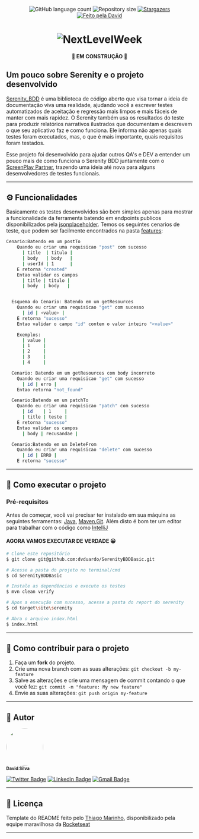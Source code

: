 
<p align="center">
  <img alt="GitHub language count" src="https://img.shields.io/github/languages/count/dvduardo/SerenityBDDBasic">

  <img alt="Repository size" src="https://img.shields.io/github/repo-size/dvduardo/SerenityBDDBasic">

   <a href="https://github.com/dvduardo/SerenityBDDBasic/stargazers">
    <img alt="Stargazers" src="https://img.shields.io/github/stars/dvduardo/SerenityBDDBasic?style=social">
  </a>

  <a href="https://rocketseat.com.br">
    <img alt="Feito pela David" src="https://img.shields.io/badge/feito%20por-David-%237519C1">
  </a>

</p>
<h1 align="center">
    <img alt="NextLevelWeek" title="#NextLevelWeek" src="./assets/banner.png" />
</h1>

<h4 align="center"> 
	🚧 EM CONSTRUÇÂO 🚧
</h4>

## Um pouco sobre Serenity e o projeto desenvolvido

[Serenity_BDD](https://serenity-bdd.github.io/theserenitybook/latest/index.html#) é uma biblioteca de código aberto que visa tornar a ideia de documentação viva uma realidade, ajudando você a escrever testes automatizados de aceitação e regressão mais limpos e mais fáceis de manter com mais rapidez. O Serenity também usa os resultados do teste para produzir relatórios narrativos ilustrados que documentam e descrevem o que seu aplicativo faz e como funciona. 
Ele informa não apenas quais testes foram executados, mas, o que é mais importante,
quais requisitos foram testados.

Esse projeto foi desenvolvido para ajudar outros QA's e DEV a entender um pouco mais de como funciona o Serenity BDD juntamente com
o [ScreenPlay Partner](https://blog.onedaytesting.com.br/screenplay-pattern/), trazendo uma ideia até nova para alguns desenvolvedores de testes funcionais.

---

## ⚙️ Funcionalidades

Basicamente os testes desenvolvidos são bem simples apenas para mostrar a funcionalidade da ferramenta batendo em endpoints publicos disponibilizados pela [jsonplaceholder](https://jsonplaceholder.typicode.com/guide/).
Temos os seguintes cenarios de teste, que podem ser facilmente encontrados na pasta [features](https://github.com/dvduardo/SerenityBDDBasic/blob/master/src/test/resources/features/Test.feature):
```bash
Cenario:Batendo em um postTo
    Quando eu criar uma requisicao "post" com sucesso
      | title  | titulo |
      | body   | body   |
      | userId | 1      |
    E retorna "created"
    Entao validar os campos
      | title | titulo |
      | body  | body   |


  Esquema do Cenario: Batendo em um getResources
    Quando eu criar uma requisicao "get" com sucesso
      | id | <value> |
    E retorna "sucesso"
    Entao validar o campo "id" contem o valor inteiro "<value>"

    Exemplos:
      | value |
      | 1     |
      | 2     |
      | 3     |
      | 4     |

  Cenario: Batendo em um getResources com body incorreto
    Quando eu criar uma requisicao "get" com sucesso
      | id | erro |
    Entao retorna "not_found"

  Cenario:Batendo em um patchTo
    Quando eu criar uma requisicao "patch" com sucesso
      | id    | 1     |
      | title | teste |
    E retorna "sucesso"
    Entao validar os campos
      | body | recusandae |

  Cenario:Batendo em um DeleteFrom
    Quando eu criar uma requisicao "delete" com sucesso
      | id | ERRO |
    E retorna "sucesso"
```
---

## 🚀 Como executar o projeto

### Pré-requisitos

Antes de começar, você vai precisar ter instalado em sua máquina as seguintes ferramentas:
[Java](https://www.java.com/pt-BR/), [Maven](https://maven.apache.org),[Git](https://gitforwindows.org).
Além disto é bom ter um editor para trabalhar com o código como [IntelliJ](https://www.jetbrains.com/pt-br/idea/)

#### AGORA VAMOS EXECUTAR DE VERDADE 😀

```bash
# Clone este repositório
$ git clone git@github.com:dvduardo/SerenityBDDBasic.git

# Acesse a pasta do projeto no terminal/cmd
$ cd SerenityBDDBasic

# Instale as dependências e execute os testes
$ mvn clean verify

# Apos a execução com sucesso, acesse a pasta do report do serenity
$ cd target\site\serenity

# Abra o arquivo index.html
$ index.html

```

---

[comment]: <> (## 👨‍💻 Contribuidores)

[comment]: <> (<table>)

[comment]: <> (  <tr>)

[comment]: <> (    <td align="center"><a href="https://www.instagram.com/dvduardo/"><img style="border-radius: 50%;" src="https://shortest.link/18iL" width="100px;" alt=""/><br /><sub><b>David Silva</b></sub></a><br /><a href="https://www.instagram.com/dvduardo/" title="Contribuidor"></a></td>)

[comment]: <> (  </tr>)

[comment]: <> (</table>)

## 💪 Como contribuir para o projeto

1. Faça um **fork** do projeto.
2. Crie uma nova branch com as suas alterações: `git checkout -b my-feature`
3. Salve as alterações e crie uma mensagem de commit contando o que você fez: `git commit -m "feature: My new feature"`
4. Envie as suas alterações: `git push origin my-feature`
---

## 🦸 Autor

<a href="https://www.linkedin.com/in/dvduardo/">
 <img style="border-radius: 50%;" src="https://shortest.link/18iL" width="100px;" alt=""/>
 <br />
 <sub><b>David Silva</b></sub></a> <a href="https://www.instagram.com/dvduardo/" title="Autor"></a>
 <br />

[![Twitter Badge](https://img.shields.io/badge/-@dvd_uardo-1ca0f1?style=flat-square&labelColor=1ca0f1&logo=twitter&logoColor=white&link=https://twitter.com/dvd_uardo)](https://twitter.com/dvd_uardo) [![Linkedin Badge](https://img.shields.io/badge/-David-blue?style=flat-square&logo=Linkedin&logoColor=white&link=https://www.linkedin.com/in/dvduardo/)](https://www.linkedin.com/in/dvduardo/)
[![Gmail Badge](https://img.shields.io/badge/-dvduardo@gmail.com-c14438?style=flat-square&logo=Gmail&logoColor=white&link=mailto:dvduardo@gmail.com)](mailto:dvduardo@gmail.com)

---

## 📝 Licença


Template do README feito pelo [Thiago Marinho](https://www.linkedin.com/in/tgmarinho/), disponibilizado pela equipe maravilhosa da [Rocketseat](https://blog.rocketseat.com.br/como-fazer-um-bom-readme/)

---
